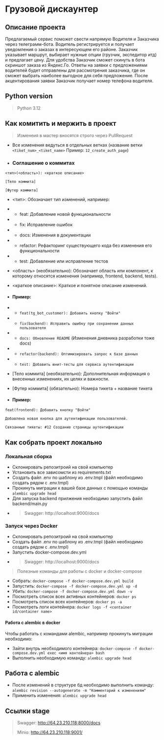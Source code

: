 # Грузовой дискаунтер 

## Описание проекта 
Предлагаемый сервис поможет свести напрямую Водителя и Заказчика через телеграмм-бота. Водитель регистрируется и получает уведомления о заказах в интересующем его районе. Заказчик указывает маршрут, выбирает нужные опции (грузчик, экспедитор итд) и предлагает цену. Для удобства Заказчик сможет скинуть в бота скриншот заказа из Яндекс.Го. Ответы на заявки с предложениями водителей будет отправлены для рассмотрения заказчика, где он сможет выбрать наиболее выгодное для себя предложение. После акцентирования заявки Заказчик получает номер телефона водителя.

## Python version
> Python 3.12

## Как комитить и мержить в проект
> Изменеия в мастер вносятся строго через PullRequest
- Все изменения ведуться в отдельных ветках (название ветки `<tiket_num>_<tiket_name>` Пример: `12_create_auth_page`)

- ### Соглашение о коммитах
```
<тип>(<область>): <краткое описание>

[Тело коммита]

[Футер коммита]
```
- <тип>: Обозначает тип изменений, например:

- - feat: Добавление новой функциональности
- - fix: Исправление ошибок
- - docs: Изменения в документации
- - refactor: Рефакторинг существующего кода без изменения его функциональности
- - test: Добавление или исправление тестов


- <область> (необязательно): Обозначает область или компонент, к которому относятся изменения (например, frontend, backend, tests).


- <краткое описание>: Краткое и понятное описание изменений.


- #### Пример:
- - ```feat(tg_bot_customer): Добавить кнопку "Войти"```
- - ```fix(backend): Исправить ошибку при сохранении данных пользователя```
- - ```docs: Обновление README``` (Изменения дневника разработки тоже docs)
- - ```refactor(backend): Оптимизировать запрос к базе данных```
- - ```test: Добавить юнит-тесты для сервиса аутентификации```


- [Тело коммита] (необязательно): Дополнительная информация о внесенных изменениях, их целях и важности.


- [Футер коммита] (обязательно): Номера тикета + название тикета


- #### Пример:

```
feat(frontend): Добавить кнопку "Войти"

Добавлена новая кнопка для аутентификации пользователей.

Связанные тикеты: #12 Создание страницы аутентификации
```

## Как собрать проект локально

### Локальная сборка

- Склонировать репозитроий на свой компьютер
- Установить все зависомсти из requirements.txt
- Создать файл .env по шаблону из .env.tmpl (файл необходимо создать рядом с .env.tmpl)
- Прокинуть миграции к вашей базе данных с помощью команды `alembic upgrade head`
- Для запуска backend прилжения необходимо запустить файл backend/main.py
- > Swagger: http://localhost:9000/docs

### Запуск через Docker

- Склонировать репозитроий на свой компьютер
- Создать файл .env по шаблону из .env.tmpl (файл необходимо создать рядом с .env.tmpl)
- Запустить docker-compose.dev.yml
- > Swagger: http://localhost:9000/docs

> Полезные команды для работы с docker и docker-compose
- Собрать: `docker-compose -f docker-compose.dev.yml build`
- Запустить: `docker-compose -f docker-compose.dev.yml up -d`
- Убить: `docker-compose -f docker-compose.dev.yml down -v`
- Посмотреть список всех активных контейнеров: `docker ps`
- Посмотреть список всех контейнеров: `docker ps -a`
- Посмотреть логи контейнера: `docker logs -f <container id/container name>`

#### Работа с alembic в docker

Чтобы работать с командами alembic, например прокинуть миграции необходимо:

- Зайти внутрь необходимого контейнера: `docker-compose -f docker-compose.dev.yml exec <имя контейнера> bash` 
- Выполнить необходимую команду: `alembic upgrade head`

## Работа с alembic
- После изменений в структуре бд необходимо выполнить команду: `alembic revision --autogenerate -m "Комментарий к изменениям"`
- Применить изменения: `alembic upgrade head`

## Ссылки stage
> Swagger: http://64.23.210.118:8000/docs
> 
> Minio: http://64.23.210.118:9001/